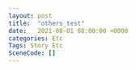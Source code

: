 ```yaml
---
layout: post
title:  "others_test"
date:   2021-08-01 08:00:00 +0000
categories: Etc
Tags: Story Etc
SceneCode: []
---
```

